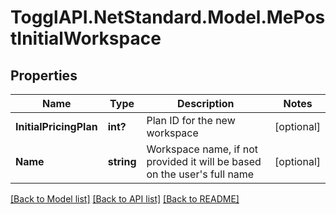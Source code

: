 # TogglAPI.NetStandard.Model.MePostInitialWorkspace
## Properties

Name | Type | Description | Notes
------------ | ------------- | ------------- | -------------
**InitialPricingPlan** | **int?** | Plan ID for the new workspace | [optional] 
**Name** | **string** | Workspace name, if not provided it will be based on the user&#39;s full name | [optional] 

[[Back to Model list]](../README.md#documentation-for-models) [[Back to API list]](../README.md#documentation-for-api-endpoints) [[Back to README]](../README.md)

